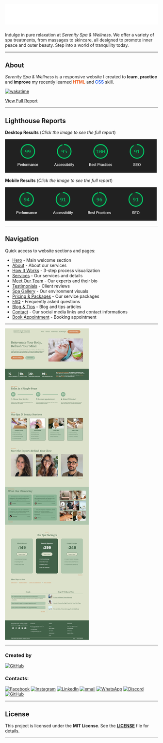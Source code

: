 # ![Serenity Spa Preview](img/icons/logo-white.svg)

Indulge in pure relaxation at _Serenity Spa & Wellness_. We offer a variety of spa treatments, from massages to skincare, all designed to promote inner peace and outer beauty. Step into a world of tranquility today.

---

## About

_Serenity Spa & Wellness_ is a responsive website I created to **learn**, **practice** and **improve** my recently learned <span style="color:#f06529
"><b>HTML</b></span> and <span style="color:#2965f1"><b>CSS</b></span> skill.

[![wakatime](https://wakatime.com/badge/github/Darkoray/Serenity-Spa-and-Wellness.svg)](https://wakatime.com/badge/github/Darkoray/Serenity-Spa-and-Wellness)

[View Full Report](https://wakatime.com/@72594c02-0009-4d68-ba8b-6bc52b500d86/projects/eqvtqihyqm)

---

## Lighthouse Reports

**Desktop Results** (_Click the image to see the full report_)

[![Lighthouse Report Desktop](img/Lighthouse-Report-Desktop.png)](/img/Lighthouse-Report-Desktop-Full.png)

**Mobile Results** (_Click the image to see the full report_)

[![Lighthouse Report Mobile](img/Lighthouse-Report-Mobile.png)](/img/Lighthouse-Report-Mobile-Full.png)

---

## Navigation

Quick access to website sections and pages:

- [Hero](/index.html#hero) - Main welcome section
- [About](/index.html#about) - About our services
- [How It Works](/index.html#how) - 3-step process visualization
- [Services](/index.html#services) - Our services and details
- [Meet Our Team](/index.html#team) - Our experts and their bio
- [Testimonials](/index.html#testimonials) - Client reviews
- [Spa Gallery](/index.html#gallery) - Our environment visuals
- [Pricing & Packages](/index.html#pricing) - Our service packages
- [FAQ](/index.html#faq) - Frequently asked questions
- [Blog & Tips](/index.html#tips) - Blog and tips articles
- [Contact](/index.html#contacts) - Our social media links and contact informations
- [Book Appointment](/html/appointment.html) - Booking appointment

---

![Homepage](img/homepage-screenshot.png)

---

### Created by

[![GitHub](https://img.shields.io/badge/_Darkoray-%23121011.svg?logo=github&logoColor=white&style=for-the-badge)](https://github.com/Darkoray)

### Contacts:

[![Facebook](https://img.shields.io/badge/Facebook-%231877F2.svg?logo=Facebook&logoColor=white)](https://facebook.com/soadul.islam.71) [![Instagram](https://img.shields.io/badge/Instagram-%23E4405F.svg?logo=Instagram&logoColor=white)](https://instagram.com/soadul.islam.71) [![LinkedIn](https://img.shields.io/badge/LinkedIn-%230077B5.svg?logo=linkedin&logoColor=white)](https://linkedin.com/in/soadul-islam) [![email](https://img.shields.io/badge/Email-D14836?logo=gmail&logoColor=white)](mailto:soadulislam1234@gmail.com) [![WhatsApp](https://img.shields.io/badge/WhatsApp-25D366?logo=whatsapp&logoColor=white)](https://wa.me/+8801312211260)
[![Discord](https://img.shields.io/badge/Discord-%235865F2.svg?logo=discord&logoColor=white)](https://discordapp.com/users/743413210517995530) [![GitHub](https://img.shields.io/badge/GitHub-%23121011.svg?logo=github&logoColor=white)](https://github.com/Darkoray)

---

## License

This project is licensed under the **MIT License**. See the **[LICENSE](LICENSE)** file for details.

---
